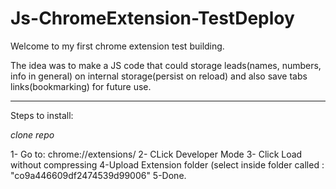# Js-ChromeExtension-TestDeploy

Welcome to my first chrome extension test building.

The idea was to make a JS code that could storage leads(names, numbers, info in general) on internal storage(persist on reload)
and also save tabs links(bookmarking) for future use.

----------------------------------------------------------------------------------------------------------------------

Steps to install:

*clone repo*

1- Go to: chrome://extensions/
2- CLick Developer Mode
3- Click Load without compressing
4-Upload Extension folder (select inside folder called : "co9a446609df2474539d99006"
5-Done.
